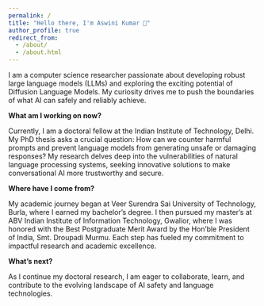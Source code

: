 ```yaml
---
permalink: /
title: "Hello there, I'm Aswini Kumar 🙂"
author_profile: true
redirect_from: 
  - /about/
  - /about.html
---
```


I am a computer science researcher passionate about developing robust large language models (LLMs) and exploring the exciting potential of Diffusion Language Models. My curiosity drives me to push the boundaries of what AI can safely and reliably achieve.

**What am I working on now?**

Currently, I am a doctoral fellow at the Indian Institute of Technology, Delhi. My PhD thesis asks a crucial question: How can we counter harmful prompts and prevent language models from generating unsafe or damaging responses? My research delves deep into the vulnerabilities of natural language processing systems, seeking innovative solutions to make conversational AI more trustworthy and secure.

**Where have I come from?**

My academic journey began at Veer Surendra Sai University of Technology, Burla, where I earned my bachelor’s degree. I then pursued my master’s at ABV Indian Institute of Information Technology, Gwalior, where I was honored with the Best Postgraduate Merit Award by the Hon’ble President of India, Smt. Droupadi Murmu. Each step has fueled my commitment to impactful research and academic excellence.

**What’s next?**

As I continue my doctoral research, I am eager to collaborate, learn, and contribute to the evolving landscape of AI safety and language technologies.



